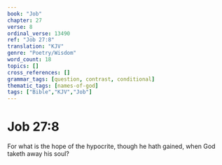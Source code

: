 ```yaml
---
book: "Job"
chapter: 27
verse: 8
ordinal_verse: 13490
ref: "Job 27:8"
translation: "KJV"
genre: "Poetry/Wisdom"
word_count: 18
topics: []
cross_references: []
grammar_tags: [question, contrast, conditional]
thematic_tags: [names-of-god]
tags: ["Bible","KJV","Job"]
---
```


# Job 27:8

For what is the hope of the hypocrite, though he hath gained, when God taketh away his soul?
